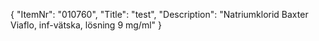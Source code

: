 {
  "ItemNr": "010760",
  "Title": "test",
  "Description": "Natriumklorid Baxter Viaflo, inf-vätska, lösning 9 mg/ml"
}